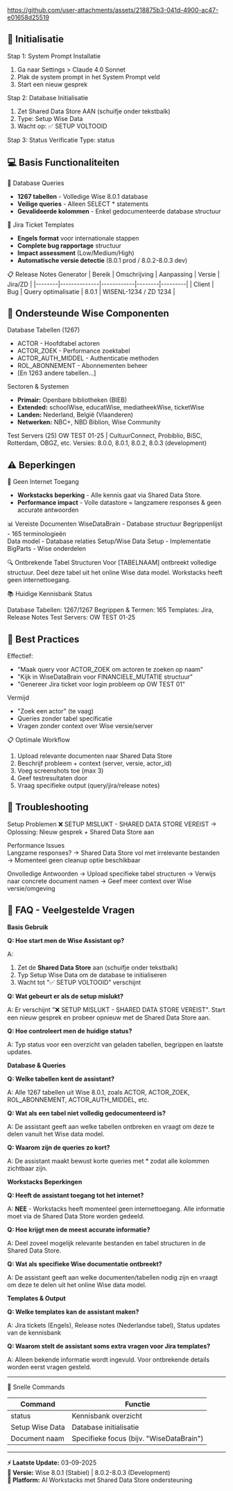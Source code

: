 
https://github.com/user-attachments/assets/218875b3-041d-4900-ac47-e01658d25519


**🚀 Initialisatie**
-------------------------------------------------------------------

Stap 1: System Prompt Installatie
1. Ga naar Settings > Claude 4.0 Sonnet
2. Plak de system prompt in het System Prompt veld
3. Start een nieuw gesprek

Stap 2: Database Initialisatie
1. Zet Shared Data Store AAN (schuifje onder tekstbalk)
2. Type: Setup Wise Data
3. Wacht op: ✅ SETUP VOLTOOID

Stap 3: Status Verificatie
Type: status

💻 **Basis Functionaliteiten**
-------------------------------------------------------------------

📝 Database Queries
- **1267 tabellen** - Volledige Wise 8.0.1 database
- **Veilige queries** - Alleen SELECT * statements
- **Gevalideerde kolommen** - Enkel gedocumenteerde database structuur

🎫 Jira Ticket Templates
- **Engels format** voor internationale stappen
- **Complete bug rapportage** structuur
- **Impact assessment** (Low/Medium/High)
- **Automatische versie detectie** (8.0.1 prod / 8.0.2-8.0.3 dev)

📋 Release Notes Generator
| Bereik | Omschrijving | Aanpassing | Versie | Jira/ZD |
|--------|--------------|------------|--------|---------|
| Client | Bug | Query optimalisatie | 8.0.1 | WISENL-1234 / ZD 1234 |

**🎯 Ondersteunde Wise Componenten**
-------------------------------------------------------------------

Database Tabellen (1267)
- ACTOR - Hoofdtabel actoren
- ACTOR_ZOEK - Performance zoektabel
- ACTOR_AUTH_MIDDEL - Authenticatie methoden
- ROL_ABONNEMENT - Abonnementen beheer
- [En 1263 andere tabellen...]

Sectoren & Systemen
- **Primair:** Openbare bibliotheken (BIEB)
- **Extended:** schoolWise, educatWise, mediatheekWise, ticketWise
- **Landen:** Nederland, België (Vlaanderen)
- **Netwerken:** NBC+, NBD Biblion, Wise Community

Test Servers (25)
OW TEST 01-25 | CultuurConnect, Probiblio, BiSC, Rotterdam, OBGZ, etc.
Versies: 8.0.0, 8.0.1, 8.0.2, 8.0.3 (development)

**⚠️ Beperkingen**
-------------------------------------------------------------------

🚫 Geen Internet Toegang
- **Workstacks beperking** - Alle kennis gaat via Shared Data Store.
- **Performance impact** - Volle datastore = langzamere responses & geen accurate antwoorden

📊 Vereiste Documenten
WiseDataBrain - Database structuur
Begrippenlijst - 165 terminologieën  
Data model - Database relaties
Setup/Wise Data Setup - Implementatie
BigParts - Wise onderdelen

🔍 Ontbrekende Tabel Structuren
Voor [TABELNAAM] ontbreekt volledige structuur.
Deel deze tabel uit het online Wise data model.
Workstacks heeft geen internettoegang.

📚 Huidige Kennisbank Status

Database Tabellen: 1267/1267 
Begrippen & Termen: 165 
Templates: Jira, Release Notes 
Test Servers: OW TEST 01-25 

**🎯 Best Practices**
-------------------------------------------------------------------

Effectief:
- "Maak query voor ACTOR_ZOEK om actoren te zoeken op naam"
- "Kijk in WiseDataBrain voor FINANCIELE_MUTATIE structuur"  
- "Genereer Jira ticket voor login probleem op OW TEST 01"

Vermijd
- "Zoek een actor" (te vaag)
- Queries zonder tabel specificatie
- Vragen zonder context over Wise versie/server

📋 Optimale Workflow
1. Upload relevante documenten naar Shared Data Store
2. Beschrijf probleem + context (server, versie, actor_id)
3. Voeg screenshots toe (max 3)
4. Geef testresultaten door
5. Vraag specifieke output (query/jira/release notes)

**🔧 Troubleshooting**
-------------------------------------------------------------------

Setup Problemen
❌ SETUP MISLUKT - SHARED DATA STORE VEREIST
→ Oplossing: Nieuw gesprek + Shared Data Store aan

Performance Issues  
Langzame responses? 
→ Shared Data Store vol met irrelevante bestanden
→ Momenteel geen cleanup optie beschikbaar

Onvolledige Antwoorden
→ Upload specifieke tabel structuren
→ Verwijs naar concrete document namen
→ Geef meer context over Wise versie/omgeving

**📖 FAQ - Veelgestelde Vragen**
-------------------------------------------------------------------

**Basis Gebruik**

**Q: Hoe start men de Wise Assistant op?**

A: 
1. Zet de **Shared Data Store** aan (schuifje onder tekstbalk)
2. Typ Setup Wise Data om de database te initialiseren
3. Wacht tot "✅ SETUP VOLTOOID" verschijnt

**Q: Wat gebeurt er als de setup mislukt?**

A: Er verschijnt "❌ SETUP MISLUKT - SHARED DATA STORE VEREIST". Start een nieuw gesprek en probeer opnieuw met de Shared Data Store aan.

**Q: Hoe controleert men de huidige status?**

A: Typ status voor een overzicht van geladen tabellen, begrippen en laatste updates.

**Database & Queries**

**Q: Welke tabellen kent de assistant?**

A: Alle 1267 tabellen uit Wise 8.0.1, zoals ACTOR, ACTOR_ZOEK, ROL_ABONNEMENT, ACTOR_AUTH_MIDDEL, etc.

**Q: Wat als een tabel niet volledig gedocumenteerd is?**

A: De assistant geeft aan welke tabellen ontbreken en vraagt om deze te delen vanuit het Wise data model.

**Q: Waarom zijn de queries zo kort?**

A: De assistant maakt bewust korte queries met * zodat alle kolommen zichtbaar zijn.

**Workstacks Beperkingen**

**Q: Heeft de assistant toegang tot het internet?**

A: **NEE** - Workstacks heeft momenteel geen internettoegang. Alle informatie moet via de Shared Data Store worden gedeeld.

**Q: Hoe krijgt men de meest accurate informatie?**

A: Deel zoveel mogelijk relevante bestanden en tabel structuren in de Shared Data Store.

**Q: Wat als specifieke Wise documentatie ontbreekt?**

A: De assistant geeft aan welke documenten/tabellen nodig zijn en vraagt om deze te delen uit het online Wise data model.

**Templates & Output**

**Q: Welke templates kan de assistant maken?**

A: Jira tickets (Engels), Release notes (Nederlandse tabel), Status updates van de kennisbank

**Q: Waarom stelt de assistant soms extra vragen voor Jira templates?**

A: Alleen bekende informatie wordt ingevuld. Voor ontbrekende details worden eerst vragen gesteld.

---

🔗 Snelle Commands

| Command | Functie |
|---------|---------|
| status | Kennisbank overzicht |
| Setup Wise Data | Database initialisatie |
| Document naam | Specifieke focus (bijv. "WiseDataBrain") |

---

**⚡ Laatste Update:** 03-09-2025  
**🎯 Versie:** Wise 8.0.1 (Stabiel) | 8.0.2-8.0.3 (Development)  
**🔧 Platform:** AI Workstacks met Shared Data Store ondersteuning
